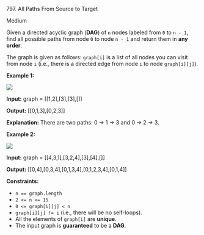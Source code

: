 797\. All Paths From Source to Target

Medium

Given a directed acyclic graph (**DAG**) of `n` nodes labeled from `0` to `n - 1`, find all possible paths from node `0` to node `n - 1` and return them in **any order**.

The graph is given as follows: `graph[i]` is a list of all nodes you can visit from node `i` (i.e., there is a directed edge from node `i` to node `graph[i][j]`).

**Example 1:**

![](https://leetcode-in-java.github.io/src/main/java/g0701_0800/s0797_all_paths_from_source_to_target/all_1.jpg)

**Input:** graph = [[1,2],[3],[3],[]]

**Output:** [[0,1,3],[0,2,3]]

**Explanation:** There are two paths: 0 -> 1 -> 3 and 0 -> 2 -> 3. 

**Example 2:**

![](https://leetcode-in-java.github.io/src/main/java/g0701_0800/s0797_all_paths_from_source_to_target/all_2.jpg)

**Input:** graph = [[4,3,1],[3,2,4],[3],[4],[]]

**Output:** [[0,4],[0,3,4],[0,1,3,4],[0,1,2,3,4],[0,1,4]] 

**Constraints:**

*   `n == graph.length`
*   `2 <= n <= 15`
*   `0 <= graph[i][j] < n`
*   `graph[i][j] != i` (i.e., there will be no self-loops).
*   All the elements of `graph[i]` are **unique**.
*   The input graph is **guaranteed** to be a **DAG**.